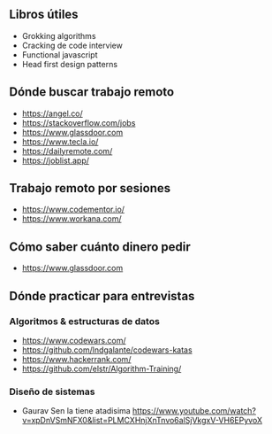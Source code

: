 ## Libros útiles
* Grokking algorithms
* Cracking de code interview
* Functional javascript
* Head first design patterns

## Dónde buscar trabajo remoto
* https://angel.co/
* https://stackoverflow.com/jobs
* https://www.glassdoor.com
* https://www.tecla.io/
* https://dailyremote.com/
* https://joblist.app/

## Trabajo remoto por sesiones
* https://www.codementor.io/
* https://www.workana.com/

## Cómo saber cuánto dinero pedir
* https://www.glassdoor.com

## Dónde practicar para entrevistas
### Algoritmos & estructuras de datos
* https://www.codewars.com/
* https://github.com/lndgalante/codewars-katas
* https://www.hackerrank.com/
* https://github.com/elstr/Algorithm-Training/
### Diseño de sistemas
* Gaurav Sen la tiene atadisima https://www.youtube.com/watch?v=xpDnVSmNFX0&list=PLMCXHnjXnTnvo6alSjVkgxV-VH6EPyvoX



